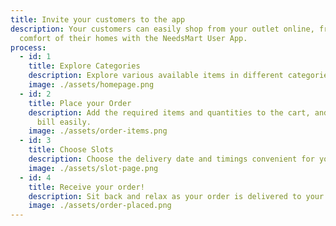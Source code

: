 ```yaml
---
title: Invite your customers to the app
description: Your customers can easily shop from your outlet online, from the
  comfort of their homes with the NeedsMart User App.
process:
  - id: 1
    title: Explore Categories
    description: Explore various available items in different categories on the app.
    image: ./assets/homepage.png
  - id: 2
    title: Place your Order
    description: Add the required items and quantities to the cart, and track your
      bill easily.
    image: ./assets/order-items.png
  - id: 3
    title: Choose Slots
    description: Choose the delivery date and timings convenient for you
    image: ./assets/slot-page.png
  - id: 4
    title: Receive your order!
    description: Sit back and relax as your order is delivered to your doorstep.
    image: ./assets/order-placed.png
---
```

